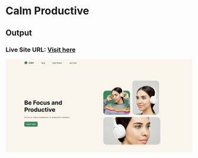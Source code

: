 # Calm Productive

## Output


### Live Site URL: [Visit here ](https://calm-productive-2a5c1b.netlify.app/)



![output](output.png)